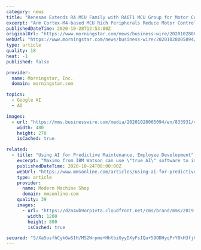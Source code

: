 ```yaml
---
category: news
title: "Renesas Extends RA MCU Family with RA6T1 MCU Group for Motor Control and AI-based Endpoint Predictive Maintenance"
excerpt: "Arm Cortex-M4-based MCU Rich Peripherals Reduce Motor Control BOM Cost and Supports Predictive Maintenance Solution with Google’s TensorFlow Lite for Microcontrollers Renesas Electronics Corporation (TSE:6723),"
publishedDateTime: 2020-10-28T12:53:00Z
originalUrl: "https://www.morningstar.com/news/business-wire/20201028005094/renesas-extends-ra-mcu-family-with-ra6t1-mcu-group-for-motor-control-and-ai-based-endpoint-predictive-maintenance"
webUrl: "https://www.morningstar.com/news/business-wire/20201028005094/renesas-extends-ra-mcu-family-with-ra6t1-mcu-group-for-motor-control-and-ai-based-endpoint-predictive-maintenance"
type: article
quality: 18
heat: -1
published: false

provider:
  name: Morningstar, Inc.
  domain: morningstar.com

topics:
  - Google AI
  - AI

images:
  - url: "https://mms.businesswire.com/media/20201028005094/en/833931/4/Renesas_ra6t1.jpg"
    width: 480
    height: 270
    isCached: true

related:
  - title: "Using AI for Predictive Maintenance, Employee Development"
    excerpt: "Maximo from IBM Watson can use \"true AI\" software to implement predictive maintenance and AR-assisted repair using the sensors that come standard on CNC machine tools. According to Dr. Stephan Biller, vice president of product management at IBM Watson and ..."
    publishedDateTime: 2020-10-24T00:00:00Z
    webUrl: "https://www.mmsonline.com/articles/using-ai-for-predictive-maintenance-employee-development"
    type: article
    provider:
      name: Modern Machine Shop
      domain: mmsonline.com
    quality: 39
    images:
      - url: "https://d2n4wb9orp1vta.cloudfront.net/cms/brand/mms/2019-mms/mms-0819-feature-ibm-1.jpg;maxWidth=1200"
        width: 1200
        height: 800
        isCached: true

secured: "S/Xa5osfhCykGwSIH/MS2Wrpme+HhtbiGyyDXyFsIQu+59ODHyqPrY8kH3fjC/MaIkVGFkH2XdEi/CLvaa7je6j0qKQxt+nlkVNZe7SVtb9rJGgrlzYsV9KJquGvBgJVdjFgyAKWjKJEpJCIlYBfFFnyKAlP5DFROQUGSfdgYgQboGZ/FcOx/Ds5BUVkkPim9jw/o0vy/AaziMZos7DpqaV8eyzFFiv7el69UenrMWtbjSggVUL6MEtgeHmBb2XrFaBMeArFW5xrEYyuwZjpnkfbPbPogGRqRbL2Cc/yZkcB3sHXrhUKfRpAgUhBuHU4snMLBIjeaR8KSpR073U59kjpyfGHESo7B+jlpakxSe4=;MgXO5QKdBRDUxoN4Di0N1Q=="
---
```


